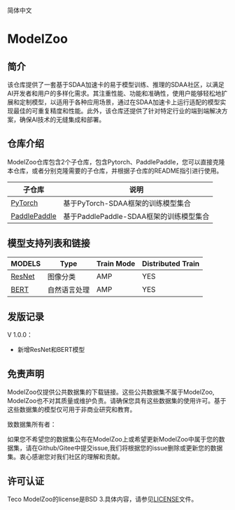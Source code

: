 简体中文

# ModelZoo
## 简介
该仓库提供了一套基于SDAA加速卡的易于模型训练、推理的SDAA社区，以满足AI开发者和用户的多样化需求。其注重性能、功能和准确性，使用户能够轻松地扩展和定制模型，以适用于各种应用场景，通过在SDAA加速卡上运行适配的模型实现最佳的可重复精度和性能。此外，该仓库还提供了针对特定行业的端到端解决方案，确保AI技术的无缝集成和部署。

## 仓库介绍

ModelZoo仓库包含2个子仓库，包含Pytorch、PaddlePaddle，您可以直接克隆本仓库，或者分别克隆需要的子仓库，并根据子仓库的README指引进行使用。


| 子仓库  | 说明 |
| ------------- | ------------- |
| [PyTorch](./PyTorch) | 基于PyTorch-SDAA框架的训练模型集合 |
| [PaddlePaddle](./PaddlePaddle) | 基于PaddlePaddle-SDAA框架的训练模型集合 |



## 模型支持列表和链接

| MODELS | Type | Train Mode |Distributed Train|
| ------------- | ------------- | ------------- | ------------- |
| [ResNet](./PaddlePaddle/Classification/ResNet) | 图像分类 |AMP|YES
| [BERT](./PyTorch/NLP/BERT) | 自然语言处理 | AMP | YES


## 发版记录
V 1.0.0：
* 新增ResNet和BERT模型


## 免责声明
ModelZoo仅提供公共数据集的下载链接。这些公共数据集不属于ModelZoo, ModelZoo也不对其质量或维护负责。请确保您具有这些数据集的使用许可。基于这些数据集的模型仅可用于非商业研究和教育。

致数据集所有者：

如果您不希望您的数据集公布在ModelZoo上或希望更新ModelZoo中属于您的数据集，请在Github/Gitee中提交issue,我们将根据您的issue删除或更新您的数据集。衷心感谢您对我们社区的理解和贡献。

## 许可认证
Teco ModelZoo的license是BSD 3.具体内容，请参见[LICENSE](./LICENSE)文件。
